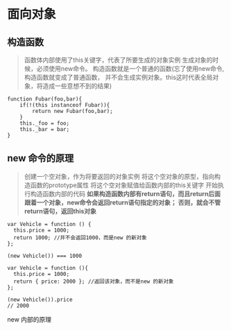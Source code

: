 # 面向对象


## 构造函数
> 函数体内部使用了this关键字，代表了所要生成的对象实例
> 生成对象的时候，必须使用new命令。
> 构造函数就是一个普通的函数(忘了使用new命令,构造函数就变成了普通函数，
  并不会生成实例对象。this这时代表全局对象，将造成一些意想不到的结果)
  
```
function Fubar(foo,bar){
    if(!(this instanceof Fubar)){
        return new Fubar(foo,bar);
    }
    this._foo = foo;
    this._bar = bar;
}
```

## new 命令的原理
> 创建一个空对象，作为将要返回的对象实例
> 将这个空对象的原型，指向构造函数的prototype属性
> 将这个空对象赋值给函数内部的this关键字
> 开始执行构造函数内部的代码
 __如果构造函数内部有return语句，而且return后面跟着一个对象，new命令会返回return语句指定的对象；
否则，就会不管return语句，返回this对象__

```
var Vehicle = function () {
  this.price = 1000;
  return 1000; //并不会返回1000，而是new 的新对象
};

(new Vehicle()) === 1000

var Vehicle = function (){
  this.price = 1000;
  return { price: 2000 }; //返回该对象，而不是new 的新对象
};

(new Vehicle()).price
// 2000
```

new 内部的原理






